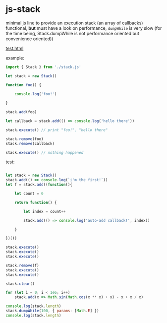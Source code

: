 # js-stack

minimal js line to provide an execution stack (an array of callbacks)  
functional, **but** must have a look on performance, `dumpWhile` is very slow (for the time being, Stack.dumpWhile is not performance oriented but convenience oriented)) 

[test.html](http://htmlpreview.github.io/?https://github.com/jniac/js-stack/test.html)

example:
```javascript
import { Stack } from './stack.js'

let stack = new Stack()

function foo() {

	console.log('foo!')
	
}

stack.add(foo)

let callback = stack.add(() => console.log('hello there'))

stack.execute() // print "foo!", "hello there"

stack.remove(foo)
stack.remove(callback)

stack.execute() // nothing happened
```





test:
```javascript

let stack = new Stack()
stack.add(() => console.log(`i'm the first!`))
let f = stack.add((function(){

	let count = 0

	return function() {

		let index = count++

		stack.add(() => console.log('auto-add callback!', index))

	}

})())

stack.execute()
stack.execute()
stack.execute()

stack.remove(f)
stack.execute()
stack.execute()

stack.clear()

for (let i = 0; i < 1e6; i++)
	stack.add(x => Math.sin(Math.cos(x ** x) + x) - x + x / x)

console.log(stack.length)
stack.dumpWhile(100, { params: [Math.E] })
console.log(stack.length)
```
